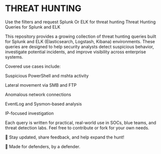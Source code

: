 # THREAT HUNTING
Use the filters and request Splunk Or ELK for threat hunting
Threat Hunting Queries for Splunk and ELK

This repository provides a growing collection of threat hunting queries built for Splunk and ELK (Elasticsearch, Logstash, Kibana) environments. These queries are designed to help security analysts detect suspicious behavior, investigate potential incidents, and improve visibility across enterprise systems.

Covered use cases include:

Suspicious PowerShell and mshta activity

Lateral movement via SMB and FTP

Anomalous network connections

EventLog and Sysmon-based analysis

IP-focused investigation

Each query is written for practical, real-world use in SOCs, blue teams, and threat detection labs. Feel free to contribute or fork for your own needs.

🔄 Stay updated, share feedback, and help expand the hunt!

🔗 Made for defenders, by a defender.

